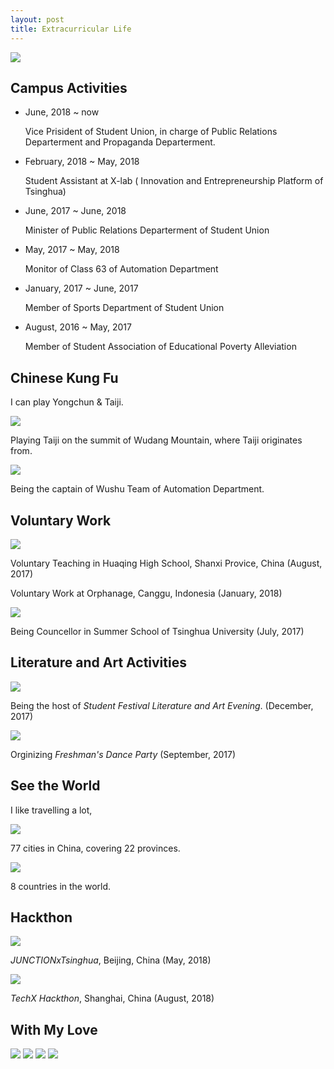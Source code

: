 ```yaml
---
layout: post
title: Extracurricular Life
---
```

<img src="/images/fulls/brilliant.jpg" class="fit image"> 

## Campus Activities

* June, 2018  ~  now

  Vice Prisident of Student Union, in charge of Public Relations Departerment and Propaganda Departerment. 

* February, 2018  ~  May, 2018

  Student Assistant at X-lab ( Innovation and Entrepreneurship Platform of Tsinghua)

* June, 2017  ~  June, 2018

  Minister of Public Relations Departerment of Student Union

* May, 2017  ~  May, 2018

  Monitor of Class 63 of Automation Department

* January, 2017  ~  June, 2017

  Member of Sports Department of Student Union

* August, 2016  ~  May, 2017

  Member of Student Association of Educational Poverty Alleviation

## Chinese Kung Fu

I can play Yongchun & Taiji.

<img src="/images/fulls/taiji1.jpg" class="fit image"> 

Playing Taiji on the summit of Wudang Mountain, where Taiji originates from.

<img src="/images/fulls/taiji2.jpeg" class="fit image"> 

Being the captain of Wushu Team of Automation Department.

## Voluntary Work

<img src="/images/fulls/voluntary.png" class="fit image"> 

Voluntary Teaching in Huaqing High School, Shanxi Provice, China (August, 2017)

Voluntary Work at Orphanage, Canggu, Indonesia (January, 2018)

<img src="/images/fulls/shuxiao.jpg" class="fit image"> 

Being Councellor in Summer School of Tsinghua University (July, 2017)

## Literature and Art Activities

<img src="/images/fulls/host1.jpg" class="fit image"> 

Being the host of *Student Festival Literature and Art Evening*. (December, 2017)

<img src="/images/fulls/dance1.jpg" class="fit image"> 

Orginizing *Freshman's Dance Party* (September, 2017)

## See the World

I like travelling a lot,

<img src="/images/fulls/china.jpg" class="fit image"> 

77 cities in China, covering 22 provinces.

<img src="/images/fulls/world.jpg" class="fit image"> 

8 countries in the world.

## Hackthon

<img src="/images/fulls/hackthon3.jpg" class="fit image"> 

 *JUNCTIONxTsinghua*, Beijing, China (May, 2018)

<img src="/images/fulls/hackthon4.jpg" class="fit image"> 

*TechX Hackthon*, Shanghai, China (August, 2018)

## With My Love

<img src="/images/fulls/love1.jpg" class="fit image"> 

<img src="/images/fulls/love.jpg" class="fit image"> 

<img src="/images/fulls/love4.png" class="fit image"> 

<img src="/images/fulls/love5.png" class="fit image"> 